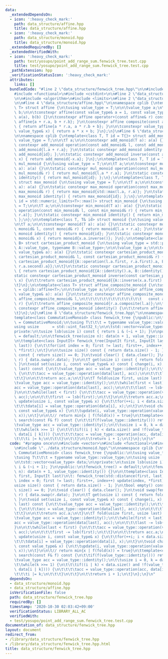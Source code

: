 ```yaml
---
data:
  _extendedDependsOn:
  - icon: ':heavy_check_mark:'
    path: data_structure/affine.hpp
    title: data_structure/affine.hpp
  - icon: ':heavy_check_mark:'
    path: data_structure/monoid.hpp
    title: data_structure/monoid.hpp
  _extendedRequiredBy: []
  _extendedVerifiedWith:
  - icon: ':heavy_check_mark:'
    path: test/yosupo/point_add_range_sum.fenwick_tree.test.cpp
    title: test/yosupo/point_add_range_sum.fenwick_tree.test.cpp
  _pathExtension: hpp
  _verificationStatusIcon: ':heavy_check_mark:'
  attributes:
    links: []
  bundledCode: "#line 2 \"data_structure/fenwick_tree.hpp\"\n\n#include <vector>\n\
    #include <functional>\n#include <cstdint>\n\n#line 2 \"data_structure/monoid.hpp\"\
    \n\n#include <algorithm>\n#include <limits>\n#line 2 \"data_structure/affine.hpp\"\
    \n\n#line 4 \"data_structure/affine.hpp\"\n\nnamespace cplib {\ntemplate<class\
    \ T> struct affine {\n\tusing value_type = T;\n\n\tvalue_type a;\n\tvalue_type\
    \ b;\n\n\tconstexpr affine(const value_type& a = 1, const value_type& b = 0):\
    \ a(a), b(b) {}\n\tconstexpr affine operator+(const affine& r) const { return\
    \ affine{a + r.a, b + r.b}; }\n\tconstexpr affine composite(const affine& r) const\
    \ { return affine{a * r.a, a * r.b + b}; }\n\n\tconstexpr value_type evaluate(const\
    \ value_type& x) { return a * x + b; }\n};\n}\n#line 6 \"data_structure/monoid.hpp\"\
    \n\nnamespace cplib {\ntemplate<class T, T id = T{}> struct add_monoid {\n\tusing\
    \ value_type = T;\n\n\tT a;\n\n\tconstexpr add_monoid(T a): a(a) {}\n\tstatic\
    \ constexpr add_monoid operation(const add_monoid& l, const add_monoid& r) { return\
    \ add_monoid{l.a + r.a}; }\n\tstatic constexpr add_monoid identity() { return\
    \ add_monoid{id}; };\n\tstatic constexpr add_monoid inverse(const add_monoid&\
    \ x) { return add_monoid{-x.a}; }\n};\n\ntemplate<class T, T id = T{1}> struct\
    \ mul_monoid {\n\tusing value_type = T;\n\n\tT a;\n\n\tconstexpr mul_monoid(T\
    \ a): a(a) {}\n\tstatic constexpr mul_monoid operation(const mul_monoid& l, const\
    \ mul_monoid& r) { return mul_monoid{l.a * r.a}; }\n\tstatic constexpr mul_monoid\
    \ identity() { return mul_monoid{id}; };\n};\n\ntemplate<class T, T id = T{}>\
    \ struct max_monoid {\n\tusing value_type = T;\n\n\tT a;\n\n\tconstexpr max_monoid(T\
    \ a): a(a) {}\n\tstatic constexpr max_monoid operation(const max_monoid& l, const\
    \ max_monoid& r) { return max_monoid{std::max(l.a, r.a)}; }\n\tstatic constexpr\
    \ max_monoid identity() { return max_monoid{id}; };\n};\n\ntemplate<class T, T\
    \ id = std::numeric_limits<T>::max()> struct min_monoid {\n\tusing value_type\
    \ = T;\n\n\tT a;\n\n\tconstexpr min_monoid(T a): a(a) {}\n\tstatic constexpr min_monoid\
    \ operation(const min_monoid& l, const min_monoid& r) { return min_monoid{std::min(l.a,\
    \ r.a)}; }\n\tstatic constexpr min_monoid identity() { return min_monoid{id};\
    \ };\n};\n\ntemplate<class T, T& id> struct monoid {\n\tusing value_type = T;\n\
    \n\tT a;\n\n\tconstexpr monoid(T a): a(a) {}\n\tstatic constexpr monoid operation(const\
    \ monoid& l, const monoid& r) { return monoid{l.a + r.a}; }\n\tstatic constexpr\
    \ monoid identity() { return monoid{id}; }\n\tstatic constexpr monoid inverse(const\
    \ monoid& x) { return monoid{x.a.inverse()}; }\n};\n\ntemplate<class A, class\
    \ B> struct cartesian_product_monoid {\n\tusing value_type = std::pair<typename\
    \ A::value_type, typename B::value_type>;\n\n\tvalue_type a;\n\n\tconstexpr cartesian_product_monoid(const\
    \ value_type& a): a(a) {}\n\tstatic constexpr cartesian_product_monoid operation(const\
    \ cartesian_product_monoid& l, const cartesian_product_monoid& r) {\n\t\treturn\
    \ cartesian_product_monoid{{A::operation(l.a.first, r.a.first).a, B::operation(l.a.second,\
    \ r.a.second).a}};\n\t}\n\tstatic constexpr cartesian_product_monoid identity()\
    \ { return cartesian_product_monoid{{A::identity().a, B::identity().a}}; }\n\t\
    static constexpr cartesian_product_monoid inverse(const cartesian_product_monoid&\
    \ x) {\n\t\treturn cartesian_product_monoid{{A::inverse(x.a.first).a, B::inverse(x.a.second).a}};\n\
    \t}\n};\n\ntemplate<class T> struct affine_composite_monoid {\n\tusing value_type\
    \ = cplib::affine<T>;\n\n\tvalue_type a;\n\n\tconstexpr affine_composite_monoid(const\
    \ value_type& a): a(a) {}\n\tstatic constexpr affine_composite_monoid operation(const\
    \ affine_composite_monoid& l,\n\t\t\t\t\t\t\t\t\t\t\t\t\t   const affine_composite_monoid&\
    \ r) {\n\t\treturn affine_composite_monoid{r.a.composite(l.a)};\n\t}\n\tstatic\
    \ constexpr affine_composite_monoid identity() {\n\t\treturn affine_composite_monoid{value_type()};\n\
    \t}\n};\n}\n#line 8 \"data_structure/fenwick_tree.hpp\"\n\nnamespace cplib {\n\
    template<class CommutativeMonoid> class fenwick_tree {\npublic:\n\tusing value_type\
    \ = CommutativeMonoid;\n\tusing T\t\t\t = typename value_type::value_type;\n\t\
    using usize      = std::uint_fast32_t;\n\n\tstd::vector<value_type> data;\n\n\
    private:\n\tusize lsb(usize i) const { return i & (~i + 1); }\n\npublic:\n\tfenwick_tree()\
    \ = default;\n\n\tfenwick_tree(usize n): data(n + 1, value_type::identity()) {}\n\
    \n\ttemplate<class InputIt> fenwick_tree(InputIt first, InputIt last)\n\t: fenwick_tree(std::distance(first,\
    \ last)) {\n\t\tfor(int index = 0; first != last; first++, index++) update(index,\
    \ *first);\n\t}\n\n\tusize size() const { return data.size() - 1; }\n\tbool empty()\
    \ const { return size() == 0; }\n\tvoid clear() { data.clear(); }\n\tvoid swap(fenwick_tree&\
    \ r) { data.swap(r.data); }\n\n\tT get(usize i) const { return fold(i, i + 1);\
    \ }\n\tvoid set(usize i, const value_type& x) const { change(i, x); }\n\n\tT fold(usize\
    \ last) const {\n\t\tvalue_type acc = value_type::identity();\n\t\twhile(last)\
    \ {\n\t\t\tacc = value_type::operation(data[last], acc);\n\n\t\t\tlast -= lsb(last);\n\
    \t\t}\n\n\t\treturn acc.a;\n\t}\n\tT fold(usize first, usize last) const {\n\t\
    \tvalue_type acc = value_type::identity();\n\t\twhile(first < last) {\n\t\t\t\
    acc = value_type::operation(data[last], acc);\n\n\t\t\tlast -= lsb(last);\n\t\t\
    }\n\n\t\twhile(last < first) {\n\t\t\tacc = value_type::operation(value_type::inverse(data[first]),\
    \ acc);\n\n\t\t\tfirst -= lsb(first);\n\t\t}\n\n\t\treturn acc.a;\n\t}\n\tvoid\
    \ update(usize i, const value_type& x) {\n\t\tfor(++i; i < data.size(); i += lsb(i))\n\
    \t\t\tdata[i] = value_type::operation(data[i], x);\n\t}\n\tvoid change(usize i,\
    \ const value_type& x) {\n\t\tupdate(i, value_type::operation(value_type::inverse((*this)[i]),\
    \ x));\n\t}\n\n\t// return min{x | f(fold(x)) = true}\n\ttemplate<class F> usize\
    \ search(const F& f) const {\n\t\tif(f(value_type::identity())) return 0;\n\n\t\
    \tvalue_type acc = value_type::identity();\n\t\tusize i = 0, k = data.size();\n\
    \t\twhile(k >>= 1) {\n\t\t\tif((i | k) < data.size() and !f(value_type::operation(acc,\
    \ data[i | k]))) {\n\t\t\t\tacc = value_type::operation(acc, data[i | k]);\n\t\
    \t\t\ti |= k;\n\t\t\t}\n\t\t}\n\t\treturn i + 1;\n\t}\n};\n}\n"
  code: "#pragma once\n\n#include <vector>\n#include <functional>\n#include <cstdint>\n\
    \n#include \"../data_structure/monoid.hpp\"\n\nnamespace cplib {\ntemplate<class\
    \ CommutativeMonoid> class fenwick_tree {\npublic:\n\tusing value_type = CommutativeMonoid;\n\
    \tusing T\t\t\t = typename value_type::value_type;\n\tusing usize      = std::uint_fast32_t;\n\
    \n\tstd::vector<value_type> data;\n\nprivate:\n\tusize lsb(usize i) const { return\
    \ i & (~i + 1); }\n\npublic:\n\tfenwick_tree() = default;\n\n\tfenwick_tree(usize\
    \ n): data(n + 1, value_type::identity()) {}\n\n\ttemplate<class InputIt> fenwick_tree(InputIt\
    \ first, InputIt last)\n\t: fenwick_tree(std::distance(first, last)) {\n\t\tfor(int\
    \ index = 0; first != last; first++, index++) update(index, *first);\n\t}\n\n\t\
    usize size() const { return data.size() - 1; }\n\tbool empty() const { return\
    \ size() == 0; }\n\tvoid clear() { data.clear(); }\n\tvoid swap(fenwick_tree&\
    \ r) { data.swap(r.data); }\n\n\tT get(usize i) const { return fold(i, i + 1);\
    \ }\n\tvoid set(usize i, const value_type& x) const { change(i, x); }\n\n\tT fold(usize\
    \ last) const {\n\t\tvalue_type acc = value_type::identity();\n\t\twhile(last)\
    \ {\n\t\t\tacc = value_type::operation(data[last], acc);\n\n\t\t\tlast -= lsb(last);\n\
    \t\t}\n\n\t\treturn acc.a;\n\t}\n\tT fold(usize first, usize last) const {\n\t\
    \tvalue_type acc = value_type::identity();\n\t\twhile(first < last) {\n\t\t\t\
    acc = value_type::operation(data[last], acc);\n\n\t\t\tlast -= lsb(last);\n\t\t\
    }\n\n\t\twhile(last < first) {\n\t\t\tacc = value_type::operation(value_type::inverse(data[first]),\
    \ acc);\n\n\t\t\tfirst -= lsb(first);\n\t\t}\n\n\t\treturn acc.a;\n\t}\n\tvoid\
    \ update(usize i, const value_type& x) {\n\t\tfor(++i; i < data.size(); i += lsb(i))\n\
    \t\t\tdata[i] = value_type::operation(data[i], x);\n\t}\n\tvoid change(usize i,\
    \ const value_type& x) {\n\t\tupdate(i, value_type::operation(value_type::inverse((*this)[i]),\
    \ x));\n\t}\n\n\t// return min{x | f(fold(x)) = true}\n\ttemplate<class F> usize\
    \ search(const F& f) const {\n\t\tif(f(value_type::identity())) return 0;\n\n\t\
    \tvalue_type acc = value_type::identity();\n\t\tusize i = 0, k = data.size();\n\
    \t\twhile(k >>= 1) {\n\t\t\tif((i | k) < data.size() and !f(value_type::operation(acc,\
    \ data[i | k]))) {\n\t\t\t\tacc = value_type::operation(acc, data[i | k]);\n\t\
    \t\t\ti |= k;\n\t\t\t}\n\t\t}\n\t\treturn i + 1;\n\t}\n};\n}\n"
  dependsOn:
  - data_structure/monoid.hpp
  - data_structure/affine.hpp
  isVerificationFile: false
  path: data_structure/fenwick_tree.hpp
  requiredBy: []
  timestamp: '2020-10-30 02:03:42+09:00'
  verificationStatus: LIBRARY_ALL_AC
  verifiedWith:
  - test/yosupo/point_add_range_sum.fenwick_tree.test.cpp
documentation_of: data_structure/fenwick_tree.hpp
layout: document
redirect_from:
- /library/data_structure/fenwick_tree.hpp
- /library/data_structure/fenwick_tree.hpp.html
title: data_structure/fenwick_tree.hpp
---
```

